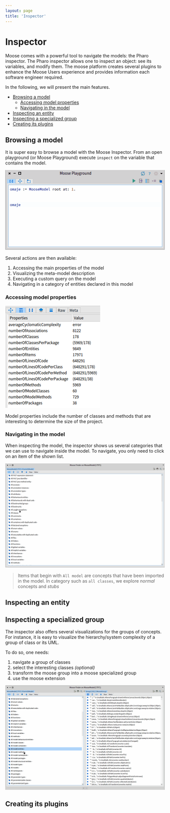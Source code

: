 ```yaml
---
layout: page
title: 'Inspector'
---
```


# Inspector <!-- omit in toc -->

Moose comes with a powerful tool to navigate the models: the Pharo inspector.
The Pharo inspector allows one to inspect an object: see its variables, and modify them.
The moose platform creates several plugins to enhance the Moose Users experience and provides information each software engineer required.

In the following, we will present the main features.

- [Browsing a model](#browsing-a-model)
  - [Accessing model properties](#accessing-model-properties)
  - [Navigating in the model](#navigating-in-the-model)
- [Inspecting an entity](#inspecting-an-entity)
- [Inspecting a specialized group](#inspecting-a-specialized-group)
- [Creating its plugins](#creating-its-plugins)

## Browsing a model

It is super easy to browse a model with the Moose Inspector.
From an open playground (or Moose Playground) execute `inspect` on the variable that contains the model.

![Open inspector example](open.gif)

Several actions are then available:

1. Accessing the main properties of the model
2. Visualizing the meta-model description
3. Executing a custom query on the model
4. Navigating in a category of entities declared in this model

### Accessing model properties

![Image of the model properties](model-properties.png)

Model properties include the number of classes and methods that are interesting to determine the size of the project.

### Navigating in the model

When inspecting the model, the inspector shows us several categories that we can use to navigate inside the model.
To navigate, you only need to click on an item of the shown list.

![Example browsing model](browse.gif)

> Items that begin with `All model` are concepts that have been imported in the model.
> In category such as `all classes`, we explore *normal* concepts and *stubs*

## Inspecting an entity

## Inspecting a specialized group

The inspector also offers several visualizations for the groups of concepts.
For instance, it is easy to visualize the hierarchy/system complexity of a group of class or its UML.

To do so, one needs:

1. navigate a group of classes
2. select the interesting classes *(optional)*
3. transform the moose group into a moose specialized group
4. use the moose extension

![Example to show system complexity](system-complexity.gif)

## Creating its plugins
